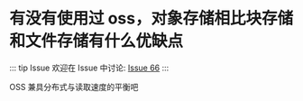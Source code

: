 # 有没有使用过 oss，对象存储相比块存储和文件存储有什么优缺点



::: tip Issue 
 欢迎在 Issue 中讨论: [Issue 66](https://github.com/shfshanyue/Daily-Question/issues/66) 
:::

OSS 兼具分布式与读取速度的平衡吧